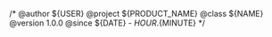 /*
@author ${USER}
@project ${PRODUCT_NAME}
@class ${NAME}
@version 1.0.0
@since ${DATE} - ${HOUR}.${MINUTE}
*/